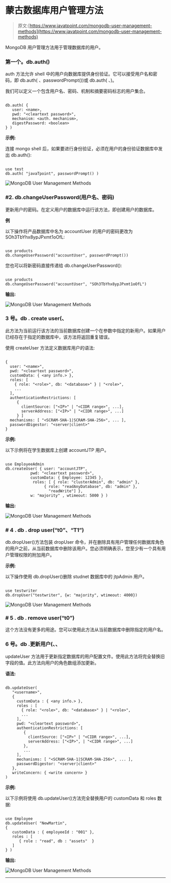 # 蒙古数据库用户管理方法

> 原文:[https://www.javatpoint.com/mongodb-user-management-methods](https://www.javatpoint.com/mongodb-user-management-methods)

MongoDB 用户管理方法用于管理数据库的用户。

### 第一个。db.auth()

auth 方法允许 shell 中的用户向数据库提供身份验证。它可以接受用户名和密码，即 db.auth( <username>、passwordPrompt())或 db.auth( <username>、<password>)。</password></username></username>

我们可以定义一个包含用户名、密码、机制和摘要密码标志的用户集合。

```

db.auth( {
   user: <name>,
   pwd: "<cleartext password>",
   mechanism: <auth. mechanism>,
   digestPassword: <boolean>
} )

```

**示例:**

连接 mongo shell 后，如果要进行身份验证，必须在用户的身份验证数据库中发出 db.auth():

```

use test
db.auth( "javaTpoint", passwordPrompt() )

```

![MongoDB User Management Methods](../Images/125604aec12bc4f3fcc9a5ecd8b7d1a4.png)

### #2\. db.changeUserPassword(用户名、密码)

更新用户的密码。在定义用户的数据库中运行该方法，即创建用户的数据库。

**例**

以下操作将产品数据库中名为 accountUser 的用户的密码更改为 SOh3TbYhx8ypJPxmt1oOfL:

```

use products
db.changeUserPassword("accountUser", passwordPrompt())

```

您也可以将新密码直接传递给 db.changeUserPassword():

```

use products
db.changeUserPassword("accountUser", "SOh3TbYhx8ypJPxmt1oOfL")

```

**输出:**

![MongoDB User Management Methods](../Images/c5d0a60cfd915f674ecad0f556264492.png)

### 3 号。db . create user(<writeconcern>、</writeconcern>

此方法为当前运行该方法的当前数据库创建一个在参数中指定的新用户。如果用户已经存在于指定的数据库中，该方法将返回重复错误。

使用 createUser 方法定义数据库用户的语法:

```

{
  user: "<name>",
  pwd: "<cleartext password>",
  customData: { <any info.> },
  roles: [
    { role: "<role>", db: "<database>" } | "<role>",
    ...
  ],
  authenticationRestrictions: [
     {
       clientSource: ["<IP>" | "<CIDR range>", ...],
       serverAddress: ["<IP>" | "<CIDR range>", ...]
     } ]
  mechanisms: [ "<SCRAM-SHA-1|SCRAM-SHA-256>", ... ],
  passwordDigestor: "<server|client>"
}

```

**示例:**

以下示例将在学生数据库上创建 accountJTP 用户。

```

use EmployeeAdmin
db.createUser( { user: "accountJTP",
           pwd: "<cleartext password>",
           customData: { Employee: 12345 },
            roles: [ { role: "clusterAdmin", db: "admin" },
                 { role: "readAnyDatabase", db: "admin" },
                   "readWrite"] },
           w: "majority" , wtimeout: 5000 } )

```

**输出:**

![MongoDB User Management Methods](../Images/044332a3ce16e07ca6f3603cd606c669.png)

### # 4 . db . drop user(“t0”、“T1”)

db.dropUser()方法包装 dropUser 命令，并在删除具有用户管理任何数据库角色的用户之前，从当前数据库中删除该用户。您必须明确表示，您至少有一个具有用户管理权限的附加用户。

**示例:**

以下操作使用 db.dropUser()删除 studnet 数据库中的 jtpAdmin 用户。

```

use testwriter
db.dropUser("testwriter", {w: "majority", wtimeout: 4000})

```

![MongoDB User Management Methods](../Images/f10dd68ab2449d6d1f91f9900ae6276b.png)

### # 5 . db . remove user(“t0”)

这个方法没有更多的用途。您可以使用此方法从当前数据库中删除指定的用户名。

### 6 号。db .更新用户(<username>、<update>、</update></username>

updateUser 方法用于更新指定数据库的用户配置文件。使用此方法将完全替换旧字段的值。此方法向用户的角色数组添加更新。

**语法:**

```

db.updateUser(
   "<username>",
   {
     customData : { <any info.> },
     roles : [
       { role: "<role>", db: "<database>" } | "<role>",
       ...
     ],
     pwd: "<cleartext password>",
     authenticationRestrictions: [
        {
          clientSource: ["<IP>" | "<CIDR range>", ...],
          serverAddress: ["<IP>", | "<CIDR range>", ...]
        },
        ...
     ],
     mechanisms: [ "<SCRAM-SHA-1|SCRAM-SHA-256>", ... ],
     passwordDigestor: "<server|client>"
   },
   writeConcern: { <write concern> }
)

```

**示例:**

以下示例将使用 db.updateUser()方法完全替换用户的 customData 和 roles 数据:

```

use Employee
db.updateUser( "NewMartin",
{
   customData : { employeeId : "001" },
   roles : [
      { role : "read", db : "assets"  }
   ]
} )

```

**输出:**

![MongoDB User Management Methods](../Images/da758170dcd1fd5ea84dd55380085efd.png)

* * *